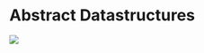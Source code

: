 # Abstract Datastructures

![](https://github.com/sebschmi/abstract-datastructures-rs/workflows/Tests%20and%20Lints/badge.svg?branch=master)

